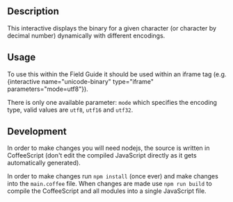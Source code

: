 
## Description

This interactive displays the binary for a given character (or character by
decimal number) dynamically with different encodings.

## Usage

To use this within the Field Guide it should be used within an iframe tag (e.g. {interactive name="unicode-binary" type="iframe" parameters="mode=utf8"}).

There is only one available parameter: `mode` which specifies the encoding type, valid values are `utf8`, `utf16` and `utf32`.

## Development

In order to make changes you will need nodejs, the source is written in CoffeeScript (don't edit the compiled JavaScript directly as it gets automatically generated).

In order to make changes run `npm install` (once ever) and make changes into the `main.coffee` file. When changes are made use `npm run build` to compile the CoffeeScript and all modules into a single JavaScript file.
